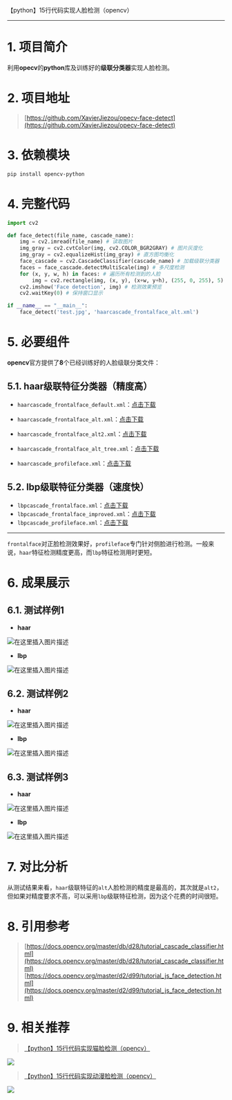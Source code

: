 【python】15行代码实现人脸检测（opencv）

----
# 1. 项目简介
利用**opecv**的**python**库及训练好的**级联分类器**实现人脸检测。
# 2. 项目地址
> [https://github.com/XavierJiezou/opecv-face-detect](https://github.com/XavierJiezou/opecv-face-detect)
# 3. 依赖模块
```bash
pip install opencv-python
```
# 4. 完整代码
```python
import cv2

def face_detect(file_name, cascade_name):
    img = cv2.imread(file_name) # 读取图片
    img_gray = cv2.cvtColor(img, cv2.COLOR_BGR2GRAY) # 图片灰度化
    img_gray = cv2.equalizeHist(img_gray) # 直方图均衡化
    face_cascade = cv2.CascadeClassifier(cascade_name) # 加载级联分类器
    faces = face_cascade.detectMultiScale(img) # 多尺度检测
    for (x, y, w, h) in faces: # 遍历所有检测到的人脸
        img = cv2.rectangle(img, (x, y), (x+w, y+h), (255, 0, 255), 5) # 绘制矩形框
    cv2.imshow('Face detection', img) # 检测效果预览
    cv2.waitKey(0) # 保持窗口显示

if __name__ == "__main__":
    face_detect('test.jpg', 'haarcascade_frontalface_alt.xml')
```
# 5. 必要组件
**opencv**官方提供了**8**个已经训练好的人脸级联分类文件：
## 5.1. haar级联特征分类器（精度高）
- `haarcascade_frontalface_default.xml`：[点击下载](https://cdn.jsdelivr.net/gh/XavierJiezou/opecv-face-detect@master/data/haarcascades/haarcascade_frontalface_default.xml)
- `haarcascade_frontalface_alt.xml`：[点击下载](https://cdn.jsdelivr.net/gh/XavierJiezou/opecv-face-detect@master/data/haarcascades/haarcascade_frontalface_alt.xml)

- `haarcascade_frontalface_alt2.xml`：[点击下载](https://cdn.jsdelivr.net/gh/XavierJiezou/opecv-face-detect@master/data/haarcascades/haarcascade_frontalface_alt2.xml)
- `haarcascade_frontalface_alt_tree.xml`：[点击下载](https://cdn.jsdelivr.net/gh/opencv/opencv@master/data/haarcascades/haarcascade_frontalface_alt_tree.xml)
- `haarcascade_profileface.xml`：[点击下载](https://cdn.jsdelivr.net/gh/opencv/opencv@master/data/haarcascades/haarcascade_profileface.xml)
## 5.2. lbp级联特征分类器（速度快）
- `lbpcascade_frontalface.xml`：[点击下载](https://cdn.jsdelivr.net/gh/opencv/opencv@master/data/lbpcascades/lbpcascade_frontalface.xml)
- `lbpcascade_frontalface_improved.xml`：[点击下载](https://cdn.jsdelivr.net/gh/opencv/opencv@master/data/lbpcascades/lbpcascade_frontalface_improved.xml)
- `lbpcascade_profileface.xml`：[点击下载](https://cdn.jsdelivr.net/gh/opencv/opencv@master/data/lbpcascades/lbpcascade_profileface.xml)
----
`frontalface`对正脸检测效果好，`profileface`专门针对侧脸进行检测。一般来说，`haar`特征检测精度更高，而`lbp`特征检测用时更短。
# 6. 成果展示
## 6.1. 测试样例1
- **haar**

![在这里插入图片描述](https://img-blog.csdnimg.cn/20201228095556968.jpg?x-oss-process=image,type_ZmFuZ3poZW5naGVpdGk,shadow_10,text_aHR0cHM6Ly9ibG9nLmNzZG4ubmV0L3FxXzQyOTUxNTYw,size_16,color_FFFFFF,t_70#pic_center)
- **lbp**

![在这里插入图片描述](https://img-blog.csdnimg.cn/20201228095608844.jpg?x-oss-process=image,type_ZmFuZ3poZW5naGVpdGk,shadow_10,text_aHR0cHM6Ly9ibG9nLmNzZG4ubmV0L3FxXzQyOTUxNTYw,size_16,color_FFFFFF,t_70#pic_center)
##  6.2. 测试样例2
- **haar**

![在这里插入图片描述](https://img-blog.csdnimg.cn/2020122809565139.jpg?x-oss-process=image,type_ZmFuZ3poZW5naGVpdGk,shadow_10,text_aHR0cHM6Ly9ibG9nLmNzZG4ubmV0L3FxXzQyOTUxNTYw,size_16,color_FFFFFF,t_70#pic_center)
- **lbp**

![在这里插入图片描述](https://img-blog.csdnimg.cn/20201228095701851.jpg?x-oss-process=image,type_ZmFuZ3poZW5naGVpdGk,shadow_10,text_aHR0cHM6Ly9ibG9nLmNzZG4ubmV0L3FxXzQyOTUxNTYw,size_16,color_FFFFFF,t_70#pic_center)

## 6.3. 测试样例3
- **haar**

![在这里插入图片描述](https://img-blog.csdnimg.cn/20201228095717575.jpg?x-oss-process=image,type_ZmFuZ3poZW5naGVpdGk,shadow_10,text_aHR0cHM6Ly9ibG9nLmNzZG4ubmV0L3FxXzQyOTUxNTYw,size_16,color_FFFFFF,t_70#pic_center)
- **lbp**

![在这里插入图片描述](https://img-blog.csdnimg.cn/20201228095725904.jpg?x-oss-process=image,type_ZmFuZ3poZW5naGVpdGk,shadow_10,text_aHR0cHM6Ly9ibG9nLmNzZG4ubmV0L3FxXzQyOTUxNTYw,size_16,color_FFFFFF,t_70#pic_center)

# 7. 对比分析
从测试结果来看，`haar`级联特征的`alt`人脸检测的精度是最高的，其次就是`alt2`，但如果对精度要求不高，可以采用`lbp`级联特征检测，因为这个花费的时间很短。
# 8. 引用参考
> [https://docs.opencv.org/master/db/d28/tutorial_cascade_classifier.html](https://docs.opencv.org/master/db/d28/tutorial_cascade_classifier.html)
> [https://docs.opencv.org/master/d2/d99/tutorial_js_face_detection.html](https://docs.opencv.org/master/d2/d99/tutorial_js_face_detection.html)

# 9. 相关推荐
> [【python】15行代码实现猫脸检测（opencv）](https://blog.csdn.net/qq_42951560/article/details/111831532)

![](https://img-blog.csdnimg.cn/20201228103025477.jpg#pic_center)
> [【python】15行代码实现动漫脸检测（opencv）](https://blog.csdn.net/qq_42951560/article/details/111831797)

![](https://img-blog.csdnimg.cn/20201228102022683.jpg#pic_center)